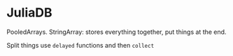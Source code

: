 # JuliaDB

PooledArrays. StringArray: stores everything together, put things at the end.

Split things use `delayed` functions and then `collect`

